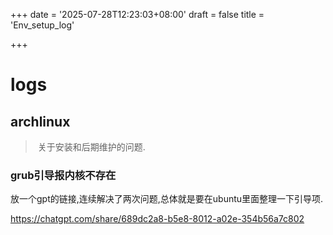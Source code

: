 +++
date = '2025-07-28T12:23:03+08:00'
draft = false
title = 'Env_setup_log'

+++

# logs

## archlinux

> ​	关于安装和后期维护的问题.

### grub引导报内核不存在

放一个gpt的链接,连续解决了两次问题,总体就是要在ubuntu里面整理一下引导项.

https://chatgpt.com/share/689dc2a8-b5e8-8012-a02e-354b56a7c802
